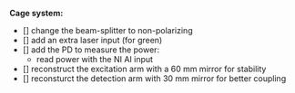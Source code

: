 **Cage system:**
- [] change the beam-splitter to non-polarizing
- [] add an extra laser input (for green)
- [] add the PD to measure the power:
  - read power with the NI AI input
- [] reconstruct the excitation arm with a 60 mm mirror for stability
- [] reconsturct the detection arm with 30 mm mirror for better coupling

